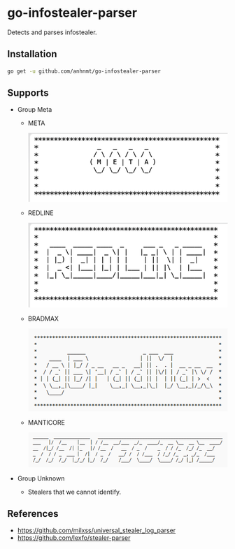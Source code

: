 # go-infostealer-parser

Detects and parses infostealer.

## Installation

```bash
go get -u github.com/anhnmt/go-infostealer-parser
```

## Supports

- Group Meta
  - META

    ![META.png](docs/images/META.png)
  
  - REDLINE
  
    ![REDLINE.png](docs/images/REDLINE.png)
  
  - BRADMAX
  
    ![BRADMAX.png](docs/images/BRADMAX.png)
  
  - MANTICORE
  
    ![MANTICORE.png](docs/images/MANTICORE.png)

- Group Unknown
  - Stealers that we cannot identify.

## References

- https://github.com/milxss/universal_stealer_log_parser
- https://github.com/lexfo/stealer-parser